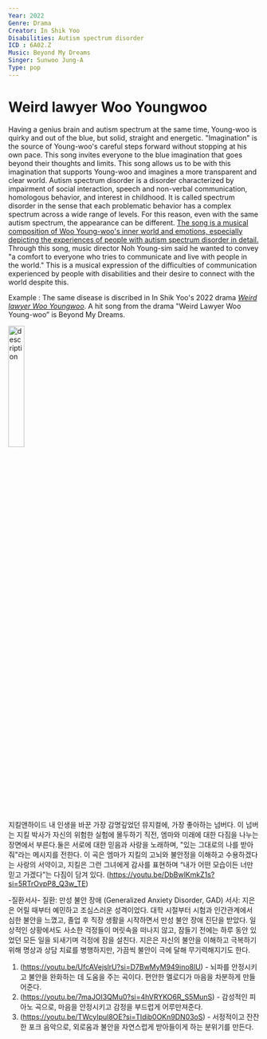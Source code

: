 ```yaml
---
Year: 2022
Genre: Drama
Creator: In Shik Yoo
Disabilities: Autism spectrum disorder
ICD : 6A02.Z
Music: Beyond My Dreams
Singer: Sunwoo Jung-A
Type: pop
---
```


 # Weird lawyer Woo Youngwoo

 Having a genius brain and autism spectrum at the same time, Young-woo is quirky and out of the blue, but solid, straight and energetic. "Imagination" is the source of Young-woo's careful steps forward without stopping at his own pace. This song invites everyone to the blue imagination that goes beyond their thoughts and limits. This song allows us to be with this imagination that supports Young-woo and imagines a more transparent and clear world.
 Autism spectrum disorder is a disorder characterized by impairment of social interaction, speech and non-verbal communication, homologous behavior, and interest in childhood. It is called spectrum disorder in the sense that each problematic behavior has a complex spectrum across a wide range of levels. For this reason, even with the same autism spectrum, the appearance can be different.
[The song is a musical composition of Woo Young-woo's inner world and emotions, especially depicting the experiences of people with autism spectrum disorder in detail.](https://youtu.be/LPZDKf29IRs?si=cRknNqy3tArdMYDo) Through this song, music director Noh Young-sim said he wanted to convey "a comfort to everyone who tries to communicate and live with people in the world." This is a musical expression of the difficulties of communication experienced by people with disabilities and their desire to connect with the world despite this.
 
Example : The same disease is discribed in In Shik Yoo's 2022 drama [*Weird lawyer Woo Youngwoo*](park_hyowon.md). A hit song from the drama "Weird Lawyer Woo Young-woo” is Beyond My Dreams.

<img src="./kim_jaehee_img.PNG" alt="description" style="width:25%;" />
 
지킬앤하이드 <Take Me As I Am>
내 인생을 바꾼 가장 감명깊었던 뮤지컬에, 가장 좋아하는 넘버다. 이 넘버는 지킬 박사가 자신의 위험한 실험에 몰두하기 직전, 엠마와 미래에 대한 다짐을 나누는 장면에서 부른다.둘은 서로에 대한 믿음과 사랑을 노래하며, "있는 그대로의 나를 받아줘"라는 메시지를 전한다. 이 곡은 엠마가 지킬의 고뇌와 불안정을 이해하고 수용하겠다는 사랑의 서약이고, 지킬은 그런 그녀에게 감사를 표현하며 “내가 어떤 모습이든 너만 믿고 가겠다”는 다짐이 담겨 있다.
(https://youtu.be/DbBwlKmkZ1s?si=5RTrOvpP8_Q3w_TE)

-질환서사-
질환: 만성 불안 장애 (Generalized Anxiety Disorder, GAD)
서사:
지은은 어릴 때부터 예민하고 조심스러운 성격이었다. 대학 시절부터 시험과 인간관계에서 심한 불안을 느꼈고, 졸업 후 직장 생활을 시작하면서 만성 불안 장애 진단을 받았다. 일상적인 상황에서도 사소한 걱정들이 머릿속을 떠나지 않고, 잠들기 전에는 하루 동안 있었던 모든 일을 되새기며 걱정에 잠을 설친다. 지은은 자신의 불안을 이해하고 극복하기 위해 명상과 상담 치료를 병행하지만, 가끔씩 불안이 극에 달해 무기력해지기도 한다.

1. (https://youtu.be/UfcAVejslrU?si=D7BwMyM949ino8lU) - 뇌파를 안정시키고 불안을 완화하는 데 도움을 주는 곡이다. 편안한 멜로디가 마음을 차분하게 만들어준다.
2. (https://youtu.be/7maJOI3QMu0?si=4hVRYKO6R_S5MunS) - 감성적인 피아노 곡으로, 마음을 안정시키고 감정을 부드럽게 어루만져준다.
3. (https://youtu.be/TWcyIpul8OE?si=TIdib0OKn9DN03oS) - 서정적이고 잔잔한 포크 음악으로, 외로움과 불안을 자연스럽게 받아들이게 하는 분위기를 만든다.
